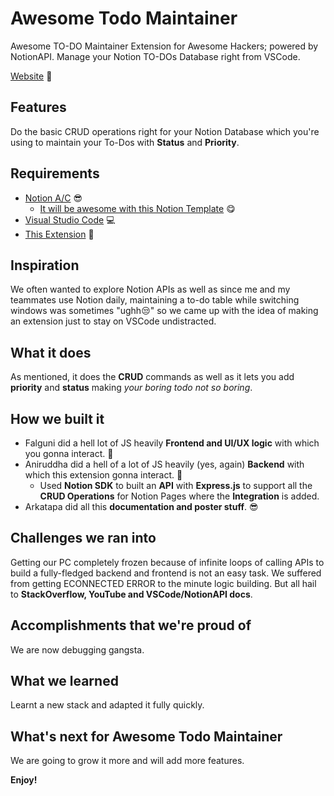# Awesome Todo Maintainer

Awesome TO-DO Maintainer Extension for Awesome Hackers; powered by NotionAPI. Manage your Notion TO-DOs Database right from VSCode.

[Website](https://awesometodomaintainerfor.study/) 👀

## Features

Do the basic CRUD operations right for your Notion Database which you're using to maintain your To-Dos with **Status** and **Priority**.

## Requirements

- [Notion A/C](https://www.notion.so/) 😎
  - [It will be awesome with this Notion Template](https://respected-adapter-2a7.notion.site/e8e86658d17f448f8378574b5678db7c?v=8713cd42c95144769c335866d301d69e) 😋
- [Visual Studio Code](https://code.visualstudio.com/) 💻
- [This Extension](https://marketplace.visualstudio.com/items?itemName=AwesomeTodoMaintainer.awesome-todo-maintainer) 🚀

## Inspiration

We often wanted to explore Notion APIs as well as since me and my teammates use Notion daily, maintaining a to-do table while switching windows was sometimes "ughh😒" so we came up with the idea of making an extension just to stay on VSCode undistracted.

## What it does

As mentioned, it does the **CRUD** commands as well as it lets you add **priority** and **status** making _your boring todo not so boring_.

## How we built it

- Falguni did a hell lot of JS heavily **Frontend and UI/UX logic** with which you gonna interact. 👻
- Aniruddha did a hell of a lot of JS heavily (yes, again) **Backend** with which this extension gonna interact. 🤯
  - Used **Notion SDK** to built an **API** with **Express.js** to support all the **CRUD Operations** for Notion Pages where the **Integration** is added.
- Arkatapa did all this **documentation and poster stuff**. 😎

## Challenges we ran into

Getting our PC completely frozen because of infinite loops of calling APIs to build a fully-fledged backend and frontend is not an easy task. We suffered from getting ECONNECTED ERROR to the minute logic building. But all hail to **StackOverflow, YouTube and VSCode/NotionAPI docs**.

## Accomplishments that we're proud of

We are now debugging gangsta.

## What we learned

Learnt a new stack and adapted it fully quickly.

## What's next for Awesome Todo Maintainer

We are going to grow it more and will add more features.

**Enjoy!**
